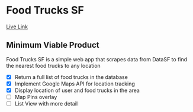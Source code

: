 # Food Trucks SF

[Live Link](https://foodtruckssf.herokuapp.com/)

## Minimum Viable Product
Food Trucks SF is a simple web app that scrapes data from DataSF to find the nearest food trucks to any location

<!-- This is a Markdown checklist. Use it to keep track of your progress! -->

- [x] Return a full list of food trucks in the database
- [x] Implement Google Maps API for location tracking
- [x] Display location of user and food trucks in the area
- [ ] Map Pins overlay
- [ ] List View with more detail
